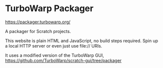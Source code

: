 # TurboWarp Packager

https://packager.turbowarp.org/

A packager for Scratch projects.

This website is plain HTML and JavaScript, no build steps required. Spin up a local HTTP server or even just use file:// URIs.

It uses a modified version of the TurboWarp GUI, https://github.com/TurboWarp/scratch-gui/tree/packager
